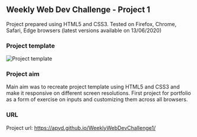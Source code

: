 ## Weekly Web Dev Challenge - Project 1

Project prepared using HTML5 and CSS3.
Tested on Firefox, Chrome, Safari, Edge browsers (latest versions available on 13/06/2020)

### Project template
![Project template](https://lh3.googleusercontent.com/fZnsYYrERIM986vh95oUXpkZ6qBF6sakTZ3I9EoaYIFV79HgPJy2WdklUDZvcDHUkHXAk_UejIL4jkrcyx0HQ9x_dFO17cH78o65c_PQ__qBlkDmDK1Fj5P_3GhbUhyZbuw00Loratnq2XPb5lO7AlMZsaYzhw8_1O522TL-6TfqFHGsOtmXKNxZh-14IHMgVae1jKgqj-XQ4muQvLA2MsowNGBcygQp_UaSQzFrhG_6J16K1m5S0XfUSh-GgR5wxBgJBhZGEDfDiEIAecnNkNzTuzbgTmFnuuGyBjcW6CrUnI_5uqooXNUuvmZyyOf5NZ1tei0t6_NnM1phDjMAoPj5exPHIANeIUvIJSqJbo7rOzA_XBWNtdz0SQgDG-D9fXnBlgkEeKU0PrDiqZmXAh_QNl8rSGZZGKhon8Esuf_IPVF5RIDEZMQc7vYytDo95AamcO1154fNSxqt2j8_6pfb3CAoAHDgiewgkgCP3ahk3cBymuCFsGol-lqO9pzMoQLOv6DDj1xb6nBSZKZ2McyMA6JMiyL154AnJ41NyC2MzUt_lkty7HuVVfe7qPvI3nBSNf99nFmOHD_V6IWZd_LSFBO7Xc2PccTEl34Ph6VqnlYdCSoOoF-iP_frwH64zrxU1OVC4hNXWvYXJaiUtyH9PGLjoFmxTjuY9QlqsgJGSeO8hc7jK1rcRhGagA=w1050-h1372-no?authuser=0)

### Project aim

Main aim was to recreate project template using HTML5 and CSS3 and make it responsive on different screen resolutions.
First project for portfolio as a form of exercise on inputs and customizing them across all browsers.
### URL

Project url: https://apyd.github.io/WeeklyWebDevChallenge1/



